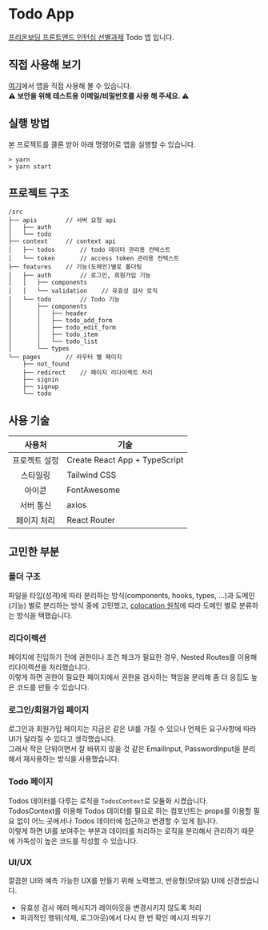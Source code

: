 # Todo App

[프리온보딩 프론트엔드 인턴십 선별과제](https://github.com/walking-sunset/selection-task) Todo 앱 입니다.

## 직접 사용해 보기

[여기](https://ellie-todo.netlify.app/)에서 앱을 직접 사용해 볼  수 있습니다. <br/>
**⚠️ 보안을 위해 테스트용 이메일/비밀번호를 사용 해 주세요. ⚠️**

## 실행 방법

본 프로젝트를 클론 받아 아래 명령어로 앱을 실행할 수 있습니다.

```shell
> yarn
> yarn start
```

## 프로젝트 구조

```tree
/src
├── apis        // 서버 요청 api
│   ├── auth
│   └── todo
├── context     // context api
│   ├── todos       // todo 데이터 관리용 컨텍스트
│   └── token       // access token 관리용 컨텍스트
├── features    // 기능(도메인)별로 폴더링
│   ├── auth        // 로그인, 회원가입 기능
│   │   ├── components
│   │   └── validation    // 유효성 검사 로직
│   └── todo        // Todo 기능
│       ├── components
│       │   ├── header
│       │   ├── todo_add_form
│       │   ├── todo_edit_form
│       │   ├── todo_item
│       │   └── todo_list
│       └── types
└── pages       // 라우터 별 페이지
    ├── not_found
    ├── redirect    // 페이지 리다이렉트 처리
    ├── signin
    ├── signup
    └── todo
```

## 사용 기술

| 사용처 | 기술 |
| :-: | - |
| 프로젝트 설정 | Create React App + TypeScript |
| 스타일링 | Tailwind CSS |
| 아이콘 | FontAwesome |
| 서버 통신 | axios |
| 페이지 처리 | React Router |

## 고민한 부분

### 폴더 구조

파일을 타입(성격)에 따라 분리하는 방식(components, hooks, types, ...)과 도메인(기능) 별로 분리하는 방식 중에 고민했고, [colocation 원칙](https://reactjs.org/docs/faq-structure.html)에 따라 도메인 별로 분류하는 방식을 택했습니다.

### 리다이렉션

페이지에 진입하기 전에 권한이나 조건 체크가 필요한 경우, Nested Routes를 이용해 리다이렉션을 처리했습니다. <br />
이렇게 하면 권한이 필요한 페이지에서 권한을 검사하는 책임을 분리해 좀 더 응집도 높은 코드를 만들 수 있습니다.

### 로그인/회원가입 페이지

로그인과 회원가입 페이지는 지금은 같은 UI를 가질 수 있으나 언제든 요구사항에 따라 UI가 달라질 수 있다고 생각했습니다. <br />
그래서 작은 단위이면서 잘 바뀌지 않을 것 같은 EmailInput, PasswordInput을 분리해서 재사용하는 방식을 사용했습니다.

### Todo 페이지

Todos 데이터를 다루는 로직을 `TodosContext`로 모듈화 시켰습니다. <br />
TodosContext를 이용해 Todos 데이터를 필요로 하는 컴포넌트는 props를 이용할 필요 없이 어느 곳에서나 Todos 데이터에 접근하고 변경할 수 있게 됩니다. <br />
이렇게 하면 UI를 보여주는 부분과 데이터를 처리하는 로직을 분리해서 관리하기 때문에 가독성이 높은 코드를 작성할 수 있습니다.

### UI/UX

깔끔한 UI와 예측 가능한 UX를 만들기 위해 노력했고, 반응형(모바일) UI에 신경썼습니다.
- 유효성 검사 에러 메시지가 레이아웃을 변경시키지 않도록 처리
- 파괴적인 행위(삭제, 로그아웃)에서 다시 한 번 확인 메시지 띄우기

